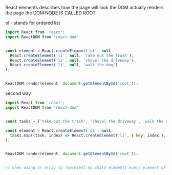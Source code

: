 React elements describes how the page will look
the DOM actually renders the page
the DOM NODE IS CALLED ROOT

ol - stands for ordered list 

```javascript
import React from 'react';
import ReactDOM from 'react-dom'


const element = React.createElement('ol', null,
  React.createElement('li', null, 'Take out the trash'),
  React.createElement('li', null, 'shovel the driveway'),
  React.createElement('li', null, 'walk the dog')
);


ReactDOM.render(element, document.getElementById('root'));
```

second way

```javascript
import React from 'react';
import ReactDOM from 'react-dom'


const tasks = ['take out the trash', 'shovel the driveway', 'walk the dog'];

const element = React.createElement('ol', null,
  tasks.map((task, index) => React.createElement('li', { key: index }, task))
);


ReactDOM.render(element, document.getElementById('root'));


// when using an array to represent my child elements every element of that array should be represented by a unique key Prop.

```